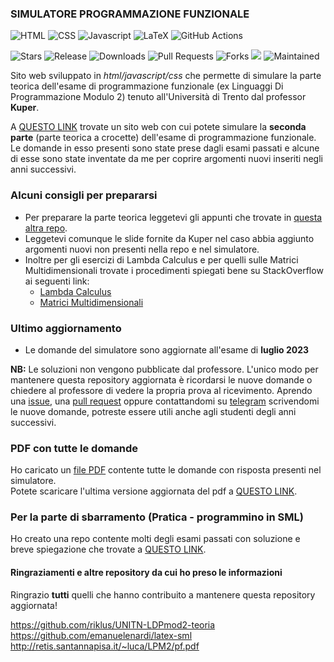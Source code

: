 ### SIMULATORE PROGRAMMAZIONE FUNZIONALE

![HTML](https://img.shields.io/badge/HTML5-E34F26?style=for-the-badge&logo=html5&logoColor=white) ![CSS](https://img.shields.io/badge/CSS3-1572B6?style=for-the-badge&logo=css3&logoColor=white) ![Javascript](https://img.shields.io/badge/JavaScript-323330?style=for-the-badge&logo=javascript&logoColor=F7DF1E) ![LaTeX](https://img.shields.io/badge/latex-%23008080.svg?style=for-the-badge&logo=latex&logoColor=white) ![GitHub Actions](https://img.shields.io/badge/github%20actions-%232671E5.svg?style=for-the-badge&logo=githubactions&logoColor=white)

![Stars](https://img.shields.io/github/stars/pater999/UNITN-lingprog-simulatore-mod2.svg) ![Release](https://img.shields.io/github/release/pater999/UNITN-lingprog-simulatore-mod2.svg) ![Downloads](https://img.shields.io/github/downloads/pater999/UNITN-lingprog-simulatore-mod2/total.svg) ![Pull Requests](https://img.shields.io/github/issues-pr-closed/pater999/UNITN-lingprog-simulatore-mod2.svg) ![Forks](https://img.shields.io/github/forks/pater999/UNITN-lingprog-simulatore-mod2.svg) ![](https://img.shields.io/website-up-down-green-red/https/pater999.it/UNITN-lingprog-simulatore-mod2.svg) ![Maintained](https://img.shields.io/badge/Maintained%3F-yes-green.svg)  

Sito web sviluppato in *html/javascript/css* che permette di simulare la parte teorica dell'esame di programmazione funzionale (ex Linguaggi Di Programmazione Modulo 2) tenuto all'Università di Trento dal professor **Kuper**. 

A [QUESTO LINK](https://pater999.github.io/UNITN-lingprog-simulatore-mod2/index.html) trovate un sito web con cui potete simulare la **seconda parte** (parte teorica a crocette) dell'esame di programmazione funzionale. Le domande in esso presenti sono state prese dagli esami passati e alcune di esse sono state inventate da me per coprire argomenti nuovi inseriti negli anni successivi.

### Alcuni consigli per prepararsi
* Per preparare la parte teorica leggetevi gli appunti che trovate in [questa altra repo](https://github.com/riklus/UNITN-LDPmod2-teoria). 
* Leggetevi comunque le slide fornite da Kuper nel caso abbia aggiunto argomenti nuovi non presenti nella repo e nel simulatore.
* Inoltre per gli esercizi di Lambda Calculus e per quelli sulle Matrici Multidimensionali trovate i procedimenti spiegati bene su StackOverflow ai seguenti link:
  * [Lambda Calculus](https://stackoverflow.com/questions/34140819/lambda-calculus-reduction-steps) 
  * [Matrici Multidimensionali](https://stackoverflow.com/questions/56287596/in-which-memory-address-is-stored-an-element-in-a-multidimensional-matrix)

### Ultimo aggiornamento
* Le domande del simulatore sono aggiornate all'esame di **luglio 2023**

**NB:** Le soluzioni non vengono pubblicate dal professore. L'unico modo per mantenere questa repository aggiornata è ricordarsi le nuove domande o chiedere al professore di vedere la propria prova al ricevimento. Aprendo una [issue](https://github.com/Pater999/UNITN-lingprog-simulatore-mod2/issues), una [pull request](https://github.com/Pater999/UNITN-lingprog-simulatore-mod2/pulls) oppure contattandomi su [telegram](https://t.me/pater999) scrivendomi le nuove domande, potreste essere utili anche agli studenti degli anni successivi.

### PDF con tutte le domande
Ho caricato un [file PDF](https://pater999.it/UNITN-lingprog-simulatore-mod2/Raccolta_domande_programmazione_funzionale.pdf) contente tutte le domande con risposta presenti nel simulatore.<br> Potete scaricare l'ultima versione aggiornata del pdf a [QUESTO LINK](https://github.com/Pater999/UNITN-lingprog-simulatore-mod2/releases).

### Per la parte di sbarramento (Pratica - programmino in SML)
Ho creato una repo contente molti degli esami passati con soluzione e breve spiegazione che trovate a [QUESTO LINK](https://github.com/Pater999/UNITN-linguaggi-programmazione-SML).

#### Ringraziamenti e altre repository da cui ho preso le informazioni

Ringrazio **tutti** quelli che hanno contribuito a mantenere questa repository aggiornata!

https://github.com/riklus/UNITN-LDPmod2-teoria
https://github.com/emanuelenardi/latex-sml
http://retis.santannapisa.it/~luca/LPM2/pf.pdf